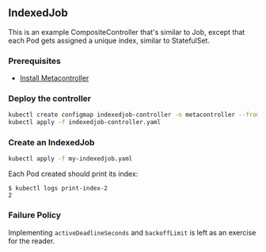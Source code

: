 ## IndexedJob

This is an example CompositeController that's similar to Job,
except that each Pod gets assigned a unique index, similar to StatefulSet.

### Prerequisites

* [Install Metacontroller](https://github.com/GoogleCloudPlatform/kube-metacontroller#install)

### Deploy the controller

```sh
kubectl create configmap indexedjob-controller -n metacontroller --from-file=sync.py
kubectl apply -f indexedjob-controller.yaml
```

### Create an IndexedJob

```sh
kubectl apply -f my-indexedjob.yaml
```

Each Pod created should print its index:

```console
$ kubectl logs print-index-2
2
```

### Failure Policy

Implementing `activeDeadlineSeconds` and `backoffLimit` is left as an exercise for the reader.
